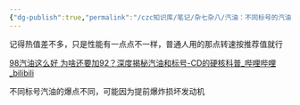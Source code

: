 ```yaml
---
{"dg-publish":true,"permalink":"/czc知识库/笔记/杂七杂八/汽油：不同标号的汽油区别科普/","dgPassFrontmatter":true,"created":"2024-11-17T21:59:24.703+08:00","updated":"2024-12-08T11:33:33.847+08:00"}
---
```




记得热值差不多，只是性能有一点点不一样，普通人用的那点转速按推荐值就行


[98汽油这么好 为啥还要加92？深度揭秘汽油和标号-CD的硬核科普\_哔哩哔哩\_bilibili](https://www.bilibili.com/video/BV1hSSLYbE6v)



不同标号汽油的爆点不同，可能因为提前爆炸损坏发动机